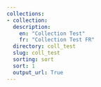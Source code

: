 ```yaml
---
collections:
- collection:
  description:
    en: "Collection Test"
    fr: "Collection Test FR"
  directory: coll_test
  slug: coll_test
  sorting: sort
  sort: 1
  output_url: True
---
```

